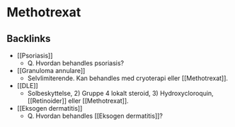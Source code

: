 # Methotrexat

## Backlinks
* [[Psoriasis]]
	* Q. Hvordan behandles psoriasis?
* [[Granuloma annulare]]
	* Selvlimiterende. Kan behandles med cryoterapi eller [[Methotrexat]].
* [[DLE]]
	* Solbeskyttelse, 2) Gruppe 4 lokalt steroid, 3) Hydroxycloroquin, [[Retinoider]] eller [[Methotrexat]].
* [[Eksogen dermatitis]]
	* Q. Hvordan behandles [[Eksogen dermatitis]]?

<!-- {BearID:30B45CE1-9A25-4BA2-958E-FDBB5289C443-959-000007C6B59DAC71} -->
